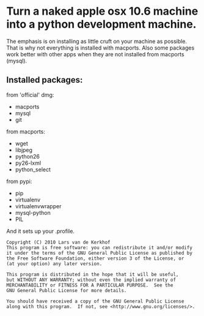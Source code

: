 Turn a naked apple osx 10.6 machine into a python development machine.
======================================================================

The emphasis is on installing as little cruft on your machine as 
possible. That is why not everything is installed with macports.
Also some packages work better with other apps when they are not
installed from macports (mysql).

Installed packages:
-------------------

from 'official' dmg:

- macports
- mysql
- git

from macports:

- wget
- libjpeg
- python26
- py26-lxml
- python_select

from pypi:

- pip
- virtualenv
- virtualenvwrapper
- mysql-python
- PIL

And it sets up your .profile.

    Copyright (C) 2010 Lars van de Kerkhof
    This program is free software: you can redistribute it and/or modify
    it under the terms of the GNU General Public License as published by
    the Free Software Foundation, either version 3 of the License, or
    (at your option) any later version.
    
    This program is distributed in the hope that it will be useful,
    but WITHOUT ANY WARRANTY; without even the implied warranty of
    MERCHANTABILITY or FITNESS FOR A PARTICULAR PURPOSE.  See the
    GNU General Public License for more details.
    
    You should have received a copy of the GNU General Public License
    along with this program.  If not, see <http://www.gnu.org/licenses/>.
